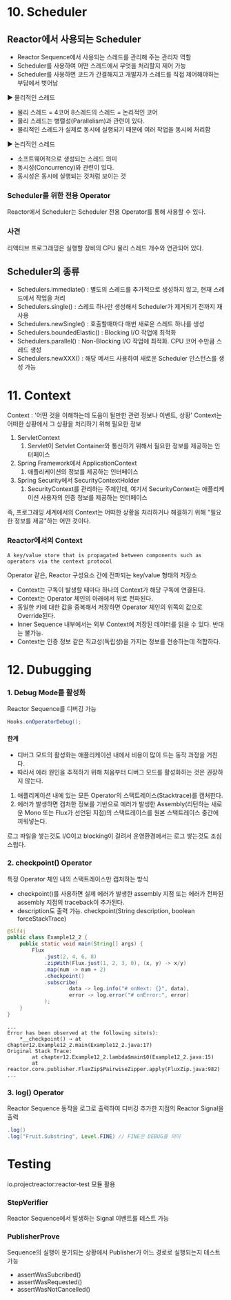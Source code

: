 # 10. Scheduler


## Reactor에서 사용되는 Scheduler 
- Reactor Sequence에서 사용되는 스레드를 관리해 주는 관리자 역할
- Scheduler를 사용하여 어떤 스레드에서 무엇을 처리할지 제어 가능
- Scheduler를 사용하면 코드가 간결해지고 개발자가 스레드를 직접 제어해야하는 부담에서 벗어남


▶ 물리적인 스레드  
- 물리 스레드 = 4코어 8스레드의 스레드 = 논리적인 코어
- 물리 스레드는 병렬성(Parallelism)과 관련이 있다.
- 물리적인 스레드가 실제로 동시에 실행되기 때문에 여러 작업을 동시에 처리함

▶ 논리적인 스레드
- 소프트웨어적으로 생성되는 스레드 의미
- 동시성(Concurrency)와 관련이 있다.
- 동시성은 동시에 실행되는 것처럼 보이는 것

### Scheduler를 위한 전용 Operator
Reactor에서 Scheduler는 Scheduler 전용 Operator를 통해 사용할 수 있다.

### 사견
리액티브 프로그래밍은 실행할 장비의 CPU 물리 스레드 개수와 연관되어 있다.

## Scheduler의 종류
- Schedulers.immediate() : 별도의 스레드를 추가적으로 생성하지 않고, 현재 스레드에서 작업을 처리
- Schedulers.single() : 스레드 하나만 생성해서 Scheduler가 제거되기 전까지 재사용
- Schedulers.newSingle() : 호출할때마다 매번 새로운 스레드 하나를 생성
- Schedulers.boundedElastic() : Blocking I/O 작업에 최적화 
- Schedulers.parallel() : Non-Blocking I/O 작업에 최적화. CPU 코어 수만큼 스레드 생성
- Schedulers.newXXX() : 해당 메서드 사용하여 새로운 Scheduler 인스턴스를 생성 가능

# 11. Context
Context : '어떤 것을 이해하는데 도움이 될만한 관련 정보나 이벤트, 상황'
Context는 어떠한 상황에서 그 상황을 처리하기 위해 필요한 정보

1) ServletContext
   1) Servlet이 Setvlet Container와 통신하기 위해서 필요한 정보를 제공하는 인터페이스
2) Spring Framework에서 ApplicationContext
   1) 애플리케이션의 정보를 제공하는 인터페이스
3) Spring Security에서 SecurityContextHolder
   1) SecurityContext를 관리하는 주체인데, 여기서 SecurityContext는 애플리케이션 사용자의 인증 정보를 제공하는 인터페이스

즉, 프로그래밍 세계에서의 Context는 어떠한 상황을 처리하거나 해결하기 위해 "필요한 정보를 제공"하는 어떤 것이다.

### Reactor에서의 Context
```
A key/value store that is propagated between components such as operators via the context protocol
```
Operator 같은, Reactor 구성요소 간에 전파되는 key/value 형태의 저장소

- Context는 구독이 발생할 때마다 하나의 Context가 해당 구독에 연결된다.
- Context는 Operator 체인의 아래에서 위로 전파된다.
- 동일한 키에 대한 값을 중복해서 저장하면 Operator 체인의 위쪽의 값으로 Override된다.
- Inner Sequence 내부에서는 외부 Context에 저장된 데이터를 읽을 수 있다. 반대는 불가능.
- Context는 인증 정보 같은 직교성(독립성)을 가지는 정보를 전송하는데 적합하다.


# 12. Dubugging

### 1. Debug Mode를 활성화
Reactor Sequence를 디버깅 가능
```java
Hooks.onOperatorDebug();
```
#### 한계 
- 디버그 모드의 활성화는 애플리케이션 내에서 비용이 많이 드는 동작 과정을 거친다. 
- 따라서 에러 원인을 추적하기 위해 처음부터 디버그 모드를 활성화하는 것은 권장하지 않는다.
1. 애플리케이션 내에 있는 모든 Operator의 스택트레이스(Stacktrace)를 캡처한다.
2. 에러가 발생하면 캡처한 정보를 기반으로 에러가 발생한 Assembly(리턴하는 새로운 Mono 또는 Flux가 선언된 지점)의 스택트레이스를 원본 스택트레이스 중간에 끼워넣는다.  

로그 파일을 쌓는것도 I/O이고 blocking이 걸려서 운영환경에서는 로그 쌓는것도 조심스럽다.

### 2. checkpoint() Operator
특정 Operator 체인 내의 스택트레이스만 캡처하는 방식
- checkpoint()를 사용하면 실제 에러가 발생한 assembly 지점 또는 에러가 전파된 assembly 지점의 traceback이 추가된다.
- description도 출력 가능. checkpoint(String description, boolean forceStackTrace)
```java
@Slf4j
public class Example12_2 {
    public static void main(String[] args) {
        Flux
            .just(2, 4, 6, 8)
            .zipWith(Flux.just(1, 2, 3, 0), (x, y) -> x/y)
            .map(num -> num + 2)
            .checkpoint()
            .subscribe(
                    data -> log.info("# onNext: {}", data),
                    error -> log.error("# onError:", error)
            );
    }
}
```

```
...
Error has been observed at the following site(s):
	*__checkpoint() ⇢ at chapter12.Example12_2.main(Example12_2.java:17)
Original Stack Trace:
		at chapter12.Example12_2.lambda$main$0(Example12_2.java:15)
		at reactor.core.publisher.FluxZip$PairwiseZipper.apply(FluxZip.java:982)
...
```

### 3. log() Operator
Reactor Sequence 동작을 로그로 출력하여 디버깅
추가한 지점의 Reactor Signal을 출력
```java
.log()
.log("Fruit.Substring", Level.FINE) // FINE은 DEBUG를 의미
```

# Testing
io.projectreactor:reactor-test 모듈 활용

### StepVerifier
Reactor Sequence에서 발생하는 Signal 이벤트를 테스트 가능

### PublisherProve
Sequence의 실행이 분기되는 상황에서 Publisher가 어느 경로로 실행되는지 테스트 가능
- assertWasSubcribed()
- assertWasRequested()
- assertWasNotCancelled()

